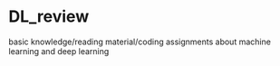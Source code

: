 # DL_review
basic knowledge/reading material/coding assignments about machine learning and deep learning
